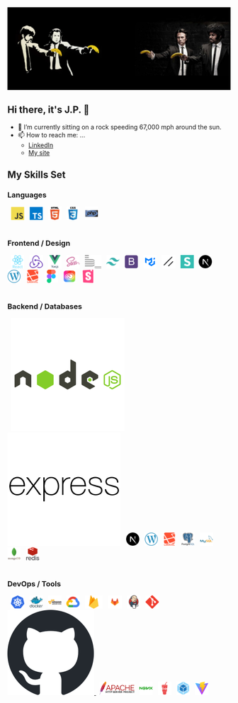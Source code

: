 <div align=center>
<img src="./assets/banksy2.a.png" alt="banksy revisited" title="banksy revisited  width="100%">
</div>

## Hi there, it's J.P. 👋
- 🔭 I’m currently sitting on a rock speeding 67,000 mph around the sun.
- 📫 How to reach me: ...
  - [LinkedIn](https://www.linkedin.com/in/jpnpgenx/)
  - [My site](https://www.npgenx.com)
<!--
**npgenx/npgenx** is a ✨ _special_ ✨ repository because its `README.md` (this file) appears on your GitHub profile.

Here are some ideas to get you started:

- 🔭 I’m currently working on ...
- 🌱 I’m currently learning ...
- 👯 I’m looking to collaborate on ...
- 🤔 I’m looking for help with ...
- 💬 Ask me about ...
- 📫 How to reach me: ...
- 😄 Pronouns: ...
- ⚡ Fun fact: ...
-->

## My Skills Set
### Languages
<div style="display: table-cell; vertical-align: middle;">  
&nbsp; <a href="https://ecma-international.org/technical-committees/tc39/" target="_blank"><img src="./assets/javascript-original.svg" alt="JavaScript" title="JavaScript" height="30" /></a> 
&nbsp; <a href="https://www.typescriptlang.org/" target="_blank"><img src="./assets/typescript-original.svg" alt=" TypeScript" title=" TypeScript" height="30" /></a> 
&nbsp; <a href="https://html.spec.whatwg.org/multipage/" target="_blank"><img src="./assets/html5-original-wordmark.svg" alt="HTML5" title="HTML5" height="30" /></a>
&nbsp; <a href="https://www.w3.org/Style/CSS/" target="_blank"><img src="./assets/css3-original-wordmark.svg" alt="CSS3" title="CSS3" height="30" /></a>  
&nbsp; <a href="https://www.php.net/" target="_blank"><img src="./assets/php-original.svg" alt="PHP" title="PHP" height="30" /></a>
</div>
<br/>

### Frontend / Design 
<div style="display: table-cell; vertical-align: middle;">  
&nbsp; <a href="https://reactjs.org/" target="_blank"><img src="./assets/react-original-wordmark.svg" alt="React" title="React" height="30" /></a>  
&nbsp; <a href="https://redux.js.org/" target="_blank"><img src="./assets/redux-original.svg" alt="Redux" title="Redux" height="30" /></a>
&nbsp; <a href="https://vuejs.org/" target="_blank"><img src="./assets/vuejs-original-wordmark.svg" alt="Vue.js" title="Vue.js"   height="30" /></a>   
&nbsp; <a href="https://sass-lang.com/" target="_blank"><img src="./assets/sass-original.svg" alt="Sass" title="Sass" height="30" /></a>
&nbsp; <a href="http://getbem.com/" target="_blank"><img src="./assets/bem.svg" alt="BEM" title="BEM" height="30" /></a> 
&nbsp; <a href="https://www.tailwindcss.com/" target="_blank"><img src="./assets/tailwindcss.svg" alt=" Tailwind CSS" title="Tailwind CSS"  height="30" /></a>
&nbsp; <a href="https://getbootstrap.com/docs/3.4/javascript/" target="_blank"><img src="./assets/bootstrap-plain.svg" alt="Bootstrap" title="Bootstrap" height="30" /></a>  
&nbsp; <a href="https://mui.com/" target="_blank"><img src="./assets/mui.png" alt="Material UI" title="Material UI"  height="30" /></a>
&nbsp; <a href="https://ui.shadcn.com/" target="_blank"><picture height="30" >
<source media="(prefers-color-scheme: dark)" height="30"  srcset="./assets/shadcnui-dark.svg">
<source media="(prefers-color-scheme: light)" height="30"  srcset="./assets/shadcnui.svg">
<img src="./assets/shadcnui.svg" alt="shadcn UI" title="shadcn UI"  height="30" /></picture></a>    
&nbsp; <a href="https://react.semantic-ui.com/" target="_blank"><img src="./assets/semantic-ui.svg" alt="Material UI" title="Material UI"  height="30" /></a>    
&nbsp; <a href="https://nextjs.org/" target="_blank"><img src="./assets/nextjs.png" alt="NextJS" title="NextJS" height="30" /></a>
&nbsp; <a href="https://wordpress.org/" target="_blank"><img src="./assets/wordpress.png" alt="WordPress" title="WordPress" height="30" /></a>
&nbsp; <a href="https://laravel.com/" target="_blank"><img src="./assets/laravel-plain-wordmark.svg" alt="Laravel" title="Laravel" height="30" /></a>
<!-- &nbsp; <a href="https://jquery.com/" target="_blank"><img src="./assets/jquery.png" alt="jQuery" title="jQuery" height="30" /></a>  -->
&nbsp; <a href="https://www.figma.com/" target="_blank"><img src="./assets/figma-icon.svg" alt="Figma" title="Figma" height="30" /></a>  
&nbsp; <a href="https://www.adobe.com/creativecloud.html" target="_blank"><img src="./assets/adobe-creative-cloud-svgrepo-com.svg" alt="Adobe Creative Cloud" title="Adobe Creative Cloud" height="30" /></a>
&nbsp; <a href="https://storybook.js.org/" target="_blank"><img src="./assets/storybook-icon.svg" alt="Storybook" title="Storybook" height="30" /></a>  
</div>
<br/>

### Backend / Databases
<div style="display: table-cell; vertical-align: middle;">  
&nbsp; <a href="https://nodejs.org/" target="_blank"><picture height="30" >
<source media="(prefers-color-scheme: dark)" height="30"  srcset="./assets/nodejs-dark.svg">
<source media="(prefers-color-scheme: light)" height="30"  srcset="./assets/nodejs.svg">
<img alt="Node JS" title="Node JS"  src="./assets/nodejs.svg"></picture></a> 
&nbsp; <a href="https://expressjs.com/" target="_blank"><picture height="30" >
<source media="(prefers-color-scheme: dark)" height="30"  srcset="./assets/express-original-wordmark-dark.svg">
<source media="(prefers-color-scheme: light)" height="30"  srcset="./assets/express-original-wordmark.svg">
<img alt="Express.js" title="Express.js"  src="./assets/express-original-wordmark.svg"></picture></a>
&nbsp; <a href="https://nextjs.org/" target="_blank"><img src="./assets/nextjs.png" alt="NextJS" title="NextJS" height="30" /></a>
&nbsp; <a href="https://wordpress.org/" target="_blank"><img src="./assets/wordpress.png" alt="WordPress" title="WordPress" height="30" /></a>
&nbsp; <a href="https://laravel.com/" target="_blank"><img src="./assets/laravel-plain-wordmark.svg" alt="Laravel" title="Laravel" height="30" /></a>
&nbsp; <a href="https://www.postgresql.org/" target="_blank"><img src="./assets/postgresql-original-wordmark.svg" alt="PostgreSQL" title="PostgreSQL" title="PostgreSQL" height="30" /></a>
&nbsp; <a href="https://www.mysql.com/" target="_blank"><img src="./assets/mysql-original-wordmark.svg" alt="MySQL" title="MySQL" height="30" /></a> 
&nbsp; <a href="https://www.mongodb.com/" target="_blank"><img src="./assets/mongodb-original-wordmark.svg" alt="MongoDB" title="MongoDB" height="30" /></a>  
&nbsp; <a href="https://redis.io/" target="_blank"><img src="./assets/redis-original-wordmark.svg" alt="Redis" title="Redis" height="30" /></a> 
</div>
<br/>

### DevOps / Tools
<div style="display: table-cell; vertical-align: middle;">  
&nbsp; <a href="https://kubernetes.io/" target="_blank"><img src="./assets/kubernetes-icon.svg" alt="Kubernetes" title="Kubernetes" height="30" /></a>
&nbsp; <a href="https://www.docker.com/" target="_blank"><img src="./assets/docker-original-wordmark.svg" alt="Docker" title="Docker" height="30" /></a>  
&nbsp; <a href="https://aws.amazon.com/" target="_blank"><picture height="30" >
<source media="(prefers-color-scheme: dark)" height="30"  srcset="./assets/amazonwebservices-dark.svg">
<source media="(prefers-color-scheme: light)" height="30"  srcset="./assets/amazonwebservices-original-wordmark.svg">
<img src="./assets/amazonwebservices-original-wordmark.svg" alt="Amazon Web Services" title="Amazon Web Services" height="30" /></picture></a>  
&nbsp; <a href="https://cloud.google.com/" target="_blank"><img src="./assets/google_cloud-icon.svg" alt="GCP" title="GCP" height="30" /></a>
&nbsp; <a href="https://firebase.google.com/" target="_blank"><img src="./assets/firebase.png" alt="Firebase" title="Firebase" height="30" /></a>  
&nbsp; <a href="https://about.gitlab.com/" target="_blank"><img src="./assets/gitlab.svg" alt="GitLab" title="GitLab" height="30" /></a>  
&nbsp; <a href="https://www.jenkins.io/" target="_blank"><img src="./assets/jenkins-icon.svg" alt="Jenkins" title="Jenkins" height="30" /></a>
&nbsp; <a href="https://git-scm.com/" target="_blank"><img src="./assets/git-scm-icon.svg" alt="Git" title="Git" height="30" /></a>
&nbsp; <a href="https://docs.github.com/en/actions" target="_blank"><picture height="30" >
<source media="(prefers-color-scheme: dark)" height="30" margin="30px" padding="30px" srcset="./assets/github-mark-white.svg">
<source media="(prefers-color-scheme: light)" height="30" margin="30px" padding="30px" srcset="./assets/github-mark.svg">
<img alt="Guithub Actions" title="Guithub Actions"  src="./assets/github-mark.svg">
</picture></a>
&nbsp; <a href="https://httpd.apache.org/" target="_blank"><img src="./assets/Apache_HTTP_server_logo_(2019-present).svg" alt="Apache HTTPserver" title="Apache HTTPserver"  height="30" /></a>
&nbsp; <a href="https://nginx.org/" target="_blank"><img src="./assets/nginx-original.svg" alt="Nginx" title="Nginx" height="30" /></a>    
&nbsp; <a href="https://gulpjs.com/" target="_blank"><img src="./assets/gulp-plain.svg" alt="gulp.js" title="Gulp"  height="30" /></a>  
&nbsp; <a href="https://webpack.js.org/" target="_blank"><img src="./assets/webpack-original.svg" alt="Webpack" title="Webpack" height="30" /></a>
&nbsp; <a href="https://vite.dev/" target="_blank"><img src="./assets/Vitejs-logo.svg" alt="Vite" title="Vite" height="30" /></a>  
</div>